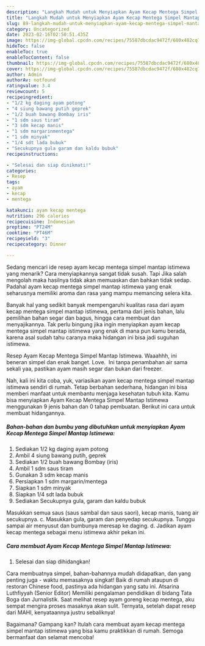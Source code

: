 ```yaml
---
description: "Langkah Mudah untuk Menyiapkan Ayam Kecap Mentega Simpel Mantap Istimewa Anti Gagal"
title: "Langkah Mudah untuk Menyiapkan Ayam Kecap Mentega Simpel Mantap Istimewa Anti Gagal"
slug: 89-langkah-mudah-untuk-menyiapkan-ayam-kecap-mentega-simpel-mantap-istimewa-anti-gagal
category: Uncategorized
date: 2023-02-16T02:50:51.435Z
image: https://img-global.cpcdn.com/recipes/75587dbcdac9472f/680x482cq70/ayam-kecap-mentega-simpel-mantap-istimewa-foto-resep-utama.jpg
hideToc: false
enableToc: true
enableTocContent: false
thumbnail: https://img-global.cpcdn.com/recipes/75587dbcdac9472f/680x482cq70/ayam-kecap-mentega-simpel-mantap-istimewa-foto-resep-utama.jpg
cover: https://img-global.cpcdn.com/recipes/75587dbcdac9472f/680x482cq70/ayam-kecap-mentega-simpel-mantap-istimewa-foto-resep-utama.jpg
author: Admin
authorAv: notfound
ratingvalue: 3.4
reviewcount: 5
recipeingredient:
- "1/2 kg daging ayam potong"
- "4 siung bawang putih geprek"
- "1/2 buah bawang Bombay iris"
- "1 sdm saus tiram"
- "3 sdm kecap manis"
- "1 sdm margarinmentega"
- "1 sdm minyak"
- "1/4 sdt lada bubuk"
- "Secukupnya gula garam dan kaldu bubuk"
recipeinstructions:

- "Selesai dan siap dinikmati!"
categories:
- Resep
tags:
- ayam
- kecap
- mentega

katakunci: ayam kecap mentega 
nutrition: 296 calories
recipecuisine: Indonesian
preptime: "PT24M"
cooktime: "PT46M"
recipeyield: "3"
recipecategory: Dinner

---
```



Sedang mencari ide resep ayam kecap mentega simpel mantap istimewa yang menarik? Cara menyiapkannya sangat tidak susah. Tapi Jika salah mengolah maka hasilnya tidak akan memuaskan dan bahkan tidak sedap. Padahal ayam kecap mentega simpel mantap istimewa yang enak seharusnya memiliki aroma dan rasa yang mampu memancing selera kita.


Banyak hal yang sedikit banyak mempengaruhi kualitas rasa dari ayam kecap mentega simpel mantap istimewa, pertama dari jenis bahan, lalu pemilihan bahan segar dan bagus, hingga cara membuat dan menyajikannya. Tak perlu bingung jika ingin menyiapkan ayam kecap mentega simpel mantap istimewa yang enak di mana pun kamu berada, karena asal sudah tahu caranya maka hidangan ini bisa jadi suguhan istimewa.

Resep Ayam Kecap Mentega Simpel Mantap Istimewa. Waaahhh, ini beneran simpel dan enak banget. Love. ️ Ini tanpa penambahan air sama sekali yaa, pastikan ayam masih segar dan bukan dari freezer.


Nah, kali ini kita coba, yuk, variasikan ayam kecap mentega simpel mantap istimewa sendiri di rumah. Tetap berbahan sederhana, hidangan ini bisa memberi manfaat untuk membantu menjaga kesehatan tubuh kita. Kamu bisa menyiapkan Ayam Kecap Mentega Simpel Mantap Istimewa menggunakan 9 jenis bahan dan 0 tahap pembuatan. Berikut ini cara untuk membuat hidangannya.

<!--inarticleads1-->

##### Bahan-bahan dan bumbu yang dibutuhkan untuk menyiapkan Ayam Kecap Mentega Simpel Mantap Istimewa:

1. Sediakan 1/2 kg daging ayam potong
1. Ambil 4 siung bawang putih, geprek
1. Sediakan 1/2 buah bawang Bombay (iris)
1. Ambil 1 sdm saus tiram
1. Gunakan 3 sdm kecap manis
1. Persiapkan 1 sdm margarin/mentega
1. Siapkan 1 sdm minyak
1. Siapkan 1/4 sdt lada bubuk
1. Sediakan Secukupnya gula, garam dan kaldu bubuk


Masukkan semua saus (saus sambal dan saus saori), kecap manis, tuang air secukupnya. c. Masukkan gula, garam dan penyedap secukupnya. Tunggu sampai air menyusut dan bumbunya meresap ke daging. d. Jadikan ayam kecap mentega sebagai menu istimewa akhir pekan ini. 

<!--inarticleads2-->

##### Cara membuat Ayam Kecap Mentega Simpel Mantap Istimewa:


1. Selesai dan siap dihidangkan!

Cara membuatnya simpel, bahan-bahannya mudah didapatkan, dan yang penting juga - waktu memasaknya singkat! Baik di rumah ataupun di restoran Chinese food, pastinya ada hidangan yang satu ini. Atsarina Luthfiyyah (Senior Editor) Memiliki pengalaman pendidikan di bidang Tata Boga dan Jurnalistik. Saat melihat resep ayam goreng kecap mentega, aku sempat mengira proses masaknya akan sulit. Ternyata, setelah dapat resep dari MAHI, kenyataannya justru sebaliknya! 

Bagaimana? Gampang kan? Itulah cara membuat ayam kecap mentega simpel mantap istimewa yang bisa kamu praktikkan di rumah. Semoga bermanfaat dan selamat mencoba!

